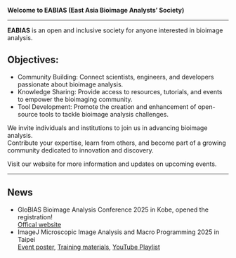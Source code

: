 **Welcome to EABIAS (East Asia Bioimage Analysts’ Society)**

---------------------------------
**EABIAS** is an open and inclusive society for anyone interested in bioimage analysis.  

## Objectives:  
- Community Building: Connect scientists, engineers, and developers passionate about bioimage analysis.  
- Knowledge Sharing: Provide access to resources, tutorials, and events to empower the bioimaging community.  
- Tool Development: Promote the creation and enhancement of open-source tools to tackle bioimage analysis challenges.  

We invite individuals and institutions to join us in advancing bioimage analysis.  
Contribute your expertise, learn from others, and become part of a growing community dedicated to innovation and discovery.

Visit our website for more information and updates on upcoming events.  

---------------------------------

## News  
- GloBIAS Bioimage Analysis Conference 2025 in Kobe, opened the registration!  
[Offical website](https://www.globias.org/activities/bioimage-analysis-conference-2025-in-kobe)  
- ImageJ Microscopic Image Analysis and Macro Programming 2025 in Taipei    
[Event poster](https://drive.google.com/file/d/11DaEflREvSH5XQLByhorO5-ToM6Tu5g0/view?usp=drive_link), 
[Training materials](https://github.com/EABIAS/2025-ImageJ-Micro-Image-Analysis-and-Programming_Taipei), 
[YouTube Playlist](https://youtube.com/playlist?list=PL_9oCBBWdG8mLVflK-MJ3YkUPmhwpKO1s&si=dzi0C2x5MDti2cIO)